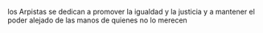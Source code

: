los Arpistas se dedican a promover la igualdad y la justicia y a mantener el poder alejado de las manos de quienes no lo merecen